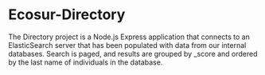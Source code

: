 Ecosur-Directory
================

The Directory project is a Node.js Express application that connects to an ElasticSearch server that has been
populated with data from our internal databases. Search is paged, and results are grouped by _score and ordered 
by the last name of individuals in the database.





